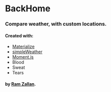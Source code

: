 #  BackHome
### Compare weather, with custom locations.

#### Created with:
- [Materialize](http://materializecss.com)
- [simpleWeather](http://simpleweatherjs.com/)
- [Moment.js](http://momentjs.com/)
- Blood
- Sweat
- Tears

#### by [Ram Zallan](http://ramzallan.me/).